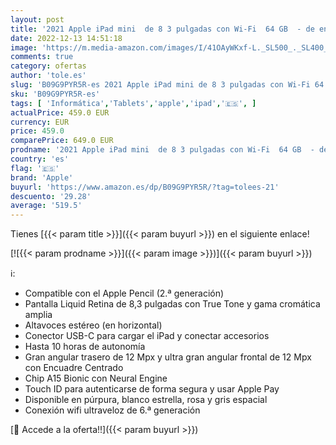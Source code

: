 ```yaml
---
layout: post
title: '2021 Apple iPad mini  de 8 3 pulgadas con Wi-Fi  64 GB  - de en malva  6.ª generación '
date: 2022-12-13 14:51:18
image: 'https://m.media-amazon.com/images/I/41OAyWKxf-L._SL500_._SL400_.jpg'
comments: true
category: ofertas
author: 'tole.es'
slug: 'B09G9PYR5R-es 2021 Apple iPad mini de 8 3 pulgadas con Wi-Fi 64 GB - de...'
sku: 'B09G9PYR5R-es'
tags: [ 'Informática','Tablets','apple','ipad','🇪🇸', ]
actualPrice: 459.0 EUR
currency: EUR
price: 459.0
comparePrice: 649.0 EUR
prodname: '2021 Apple iPad mini  de 8 3 pulgadas con Wi-Fi  64 GB  - de en malva  6.ª generación '
country: 'es'
flag: '🇪🇸'
brand: 'Apple'
buyurl: 'https://www.amazon.es/dp/B09G9PYR5R/?tag=tolees-21'
descuento: '29.28'
average: '519.5'
---
```


Tienes [{{< param title >}}]({{< param buyurl >}}) en el siguiente enlace!

[![{{< param prodname >}}]({{< param image >}})]({{< param buyurl >}})

ℹ️:

- Compatible con el Apple Pencil (2.ª generación)
- Pantalla Liquid Retina de 8,3 pulgadas con True Tone y gama cromática amplia
- Altavoces estéreo (en horizontal)
- Conector USB-C para cargar el iPad y conectar accesorios
- Hasta 10 horas de autonomía
- Gran angular trasero de 12 Mpx y ultra gran angular frontal de 12 Mpx con Encuadre Centrado
- Chip A15 Bionic con Neural Engine
- Touch ID para autenticarse de forma segura y usar Apple Pay
- Disponible en púrpura, blanco estrella, rosa y gris espacial
- Conexión wifi ultraveloz de 6.ª generación

[🛒 Accede a la oferta!!]({{< param buyurl >}})
